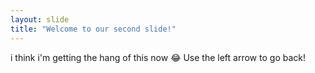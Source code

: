 ```yaml
---
layout: slide
title: "Welcome to our second slide!"
---
```

i think i'm getting the hang of this now :joy:
Use the left arrow to go back!
